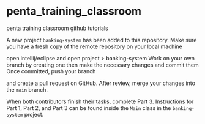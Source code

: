 # penta_training_classroom
penta training classroom github tutorials 

A new project `banking-system` has been added to this repository. 
Make sure you have a fresh copy of the remote repository on your local machine  

open intellij/eclipse and open project > banking-system
Work on your own branch by creating one 
then make the necessary changes and commit them 
Once committed, push your branch 
 
and create a pull request on GitHub. 
After review, merge your changes into the `main` branch.  

When both contributors finish their tasks, complete Part 3. 
Instructions for Part 1, Part 2, and Part 3 can be found inside the `Main` class in the `banking-system` project.  
